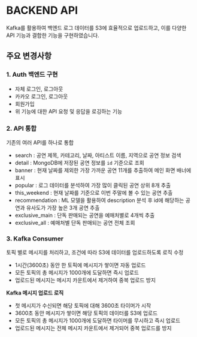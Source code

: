# BACKEND API 

Kafka를 활용하여 백엔드 로그 데이터를 S3에 효율적으로 업로드하고, 이를 다양한 API 기능과 결합한 기능을 구현하였습니다.

## 주요 변경사항

### 1. Auth 백엔드 구현
- 자체 로그인, 로그아웃
- 카카오 로그인, 로그아웃
- 회원가입
- 위 기능에 대한 API 요청 및 응답을 로깅하는 기능 

### 2. API 통합

기존의 여러 API를 하나로 통합
- search : 공연 제목, 카테고리, 날짜, 아티스트 이름, 지역으로 공연 정보 검색
- detail : MongoDB에 저장된 공연 정보를 `id` 기준으로 조회
- banner : 현재 날짜를 제외한 가장 가까운 공연 11개를 추출하여 메인 화면 배너에 표시
- popular : 로그 데이터를 분석하여 가장 많이 클릭된 공연 상위 8개 추출
- this_weekend : 현재 날짜를 기준으로 이번 주말에 볼 수 있는 공연 추출
- recommendation : ML 모델을 활용하여 description 분석 후 id에 해당하는 공연과 유사도가 가장 높은 3개 공연 추출
- exclusive_main : 단독 판매되는 공연을 예매처별로 4개씩 추출
- exclusive_all :  예매처별 단독 판매되는 공연 전체 조회

### 3. Kafka Consumer 
토픽 별로 메시지를 처리하고, 조건에 따라 S3에 데이터를 업로드하도록 로직 수정
- 1시간(3600초) 동안 한 토픽에 메시지가 쌓이면 자동 업로드
- 모든 토픽의 총 메시지가 1000개에 도달하면 즉시 업로드
- 업로드된 메시지는 메시지 카운트에서 제거하여 중복 업로드 방지

**Kafka 메시지 업로드 로직**
- 첫 메시지가 수신되면 해당 토픽에 대해 3600초 타이머가 시작
- 3600초 동안 메시지가 쌓이면 해당 토픽의 데이터를 S3에 업로드
- 모든 토픽의 총 메시지가 1000개에 도달하면 타이머를 무시하고 즉시 업로드
- 업로드된 메시지는 전체 메시지 카운트에서 제거되어 중복 업로드를 방지
